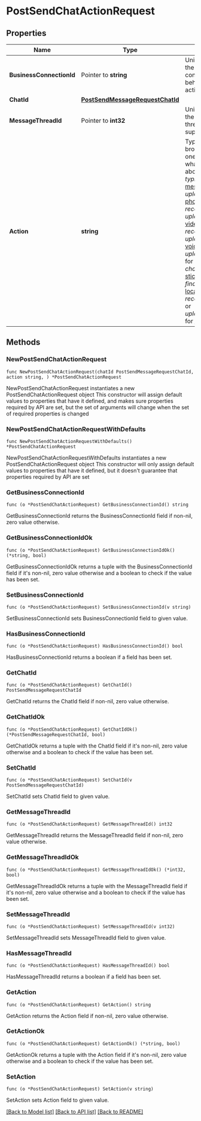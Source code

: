 # PostSendChatActionRequest

## Properties

Name | Type | Description | Notes
------------ | ------------- | ------------- | -------------
**BusinessConnectionId** | Pointer to **string** | Unique identifier of the business connection on behalf of which the action will be sent | [optional] 
**ChatId** | [**PostSendMessageRequestChatId**](PostSendMessageRequestChatId.md) |  | 
**MessageThreadId** | Pointer to **int32** | Unique identifier for the target message thread; for supergroups only | [optional] 
**Action** | **string** | Type of action to broadcast. Choose one, depending on what the user is about to receive: *typing* for [text messages](https://core.telegram.org/bots/api/#sendmessage), *upload\\_photo* for [photos](https://core.telegram.org/bots/api/#sendphoto), *record\\_video* or *upload\\_video* for [videos](https://core.telegram.org/bots/api/#sendvideo), *record\\_voice* or *upload\\_voice* for [voice notes](https://core.telegram.org/bots/api/#sendvoice), *upload\\_document* for [general files](https://core.telegram.org/bots/api/#senddocument), *choose\\_sticker* for [stickers](https://core.telegram.org/bots/api/#sendsticker), *find\\_location* for [location data](https://core.telegram.org/bots/api/#sendlocation), *record\\_video\\_note* or *upload\\_video\\_note* for [video notes](https://core.telegram.org/bots/api/#sendvideonote). | 

## Methods

### NewPostSendChatActionRequest

`func NewPostSendChatActionRequest(chatId PostSendMessageRequestChatId, action string, ) *PostSendChatActionRequest`

NewPostSendChatActionRequest instantiates a new PostSendChatActionRequest object
This constructor will assign default values to properties that have it defined,
and makes sure properties required by API are set, but the set of arguments
will change when the set of required properties is changed

### NewPostSendChatActionRequestWithDefaults

`func NewPostSendChatActionRequestWithDefaults() *PostSendChatActionRequest`

NewPostSendChatActionRequestWithDefaults instantiates a new PostSendChatActionRequest object
This constructor will only assign default values to properties that have it defined,
but it doesn't guarantee that properties required by API are set

### GetBusinessConnectionId

`func (o *PostSendChatActionRequest) GetBusinessConnectionId() string`

GetBusinessConnectionId returns the BusinessConnectionId field if non-nil, zero value otherwise.

### GetBusinessConnectionIdOk

`func (o *PostSendChatActionRequest) GetBusinessConnectionIdOk() (*string, bool)`

GetBusinessConnectionIdOk returns a tuple with the BusinessConnectionId field if it's non-nil, zero value otherwise
and a boolean to check if the value has been set.

### SetBusinessConnectionId

`func (o *PostSendChatActionRequest) SetBusinessConnectionId(v string)`

SetBusinessConnectionId sets BusinessConnectionId field to given value.

### HasBusinessConnectionId

`func (o *PostSendChatActionRequest) HasBusinessConnectionId() bool`

HasBusinessConnectionId returns a boolean if a field has been set.

### GetChatId

`func (o *PostSendChatActionRequest) GetChatId() PostSendMessageRequestChatId`

GetChatId returns the ChatId field if non-nil, zero value otherwise.

### GetChatIdOk

`func (o *PostSendChatActionRequest) GetChatIdOk() (*PostSendMessageRequestChatId, bool)`

GetChatIdOk returns a tuple with the ChatId field if it's non-nil, zero value otherwise
and a boolean to check if the value has been set.

### SetChatId

`func (o *PostSendChatActionRequest) SetChatId(v PostSendMessageRequestChatId)`

SetChatId sets ChatId field to given value.


### GetMessageThreadId

`func (o *PostSendChatActionRequest) GetMessageThreadId() int32`

GetMessageThreadId returns the MessageThreadId field if non-nil, zero value otherwise.

### GetMessageThreadIdOk

`func (o *PostSendChatActionRequest) GetMessageThreadIdOk() (*int32, bool)`

GetMessageThreadIdOk returns a tuple with the MessageThreadId field if it's non-nil, zero value otherwise
and a boolean to check if the value has been set.

### SetMessageThreadId

`func (o *PostSendChatActionRequest) SetMessageThreadId(v int32)`

SetMessageThreadId sets MessageThreadId field to given value.

### HasMessageThreadId

`func (o *PostSendChatActionRequest) HasMessageThreadId() bool`

HasMessageThreadId returns a boolean if a field has been set.

### GetAction

`func (o *PostSendChatActionRequest) GetAction() string`

GetAction returns the Action field if non-nil, zero value otherwise.

### GetActionOk

`func (o *PostSendChatActionRequest) GetActionOk() (*string, bool)`

GetActionOk returns a tuple with the Action field if it's non-nil, zero value otherwise
and a boolean to check if the value has been set.

### SetAction

`func (o *PostSendChatActionRequest) SetAction(v string)`

SetAction sets Action field to given value.



[[Back to Model list]](../README.md#documentation-for-models) [[Back to API list]](../README.md#documentation-for-api-endpoints) [[Back to README]](../README.md)


